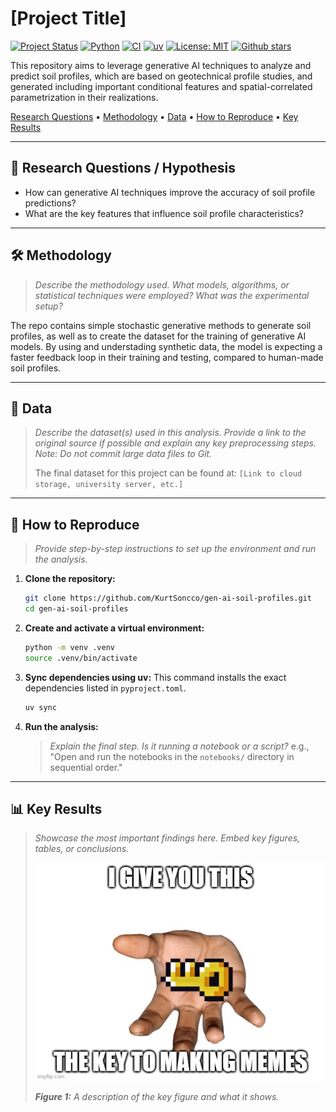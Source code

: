 # [Project Title]

[![Project Status](https://img.shields.io/badge/Project%20Status-Active-brightgreen?style=for-the-badge)](https://github.com/KurtSoncco/gen-ai-soil-profiles)
[![Python](https://img.shields.io/badge/Python-3776AB?style=for-the-badge&logo=python&logoColor=white)](https://www.python.org/)
[![CI](https://github.com/KurtSoncco/gen-ai-soil-profiles/actions/workflows/ci.yml/badge.svg)](https://github.com/KurtSoncco/gen-ai-soil-profiles/actions)
[![uv](https://img.shields.io/badge/uv-%3E%3D0.1.0-blue?style=for-the-badge)](https://github.com/astral-sh/uv)
[![License: MIT](https://img.shields.io/badge/License-MIT-yellowgreen?style=for-the-badge)](https://opensource.org/licenses/MIT)
[![Github stars](https://img.shields.io/github/stars/KurtSoncco/gen-ai-soil-profiles?style=social)](https://github.com/KurtSoncco/gen-ai-soil-profiles/stargazers)

This repository aims to leverage generative AI techniques to analyze and predict soil profiles, which are based on geotechnical profile studies, and generated including important conditional features and spatial-correlated parametrization in their realizations. 

[Research Questions](#-research-questions--hypothesis) • [Methodology](#️-methodology) • [Data](#-data) • [How to Reproduce](#-how-to-reproduce) • [Key Results](#-key-results)

---

## 🎯 Research Questions / Hypothesis

- How can generative AI techniques improve the accuracy of soil profile predictions?
- What are the key features that influence soil profile characteristics?

---

## 🛠️ Methodology

> _Describe the methodology used. What models, algorithms, or statistical techniques were employed? What was the experimental setup?_

The repo contains simple stochastic generative methods to generate soil profiles, as well as to create the dataset for the training of generative AI models. By using and understading synthetic data, the model is expecting a faster feedback loop in their training and testing, compared to human-made soil profiles. 

---

## 💾 Data

> _Describe the dataset(s) used in this analysis. Provide a link to the original source if possible and explain any key preprocessing steps. Note: Do not commit large data files to Git._
> 
> The final dataset for this project can be found at: `[Link to cloud storage, university server, etc.]`

---

## 🚀 How to Reproduce

> _Provide step-by-step instructions to set up the environment and run the analysis._

1.  **Clone the repository:**
    ```bash
    git clone https://github.com/KurtSoncco/gen-ai-soil-profiles.git
    cd gen-ai-soil-profiles
    ```
2.  **Create and activate a virtual environment:**
    ```bash
    python -m venv .venv
    source .venv/bin/activate
    ```
3.  **Sync dependencies using uv:**
    This command installs the exact dependencies listed in `pyproject.toml`.
    ```bash
    uv sync
    ```
4.  **Run the analysis:**
    > _Explain the final step. Is it running a notebook or a script?_
    > e.g., "Open and run the notebooks in the `notebooks/` directory in sequential order."

---

## 📊 Key Results

> _Showcase the most important findings here. Embed key figures, tables, or conclusions._
>
> ![Key Figure](outputs/figures/key_figure.png)
>
> _**Figure 1:** A description of the key figure and what it shows._